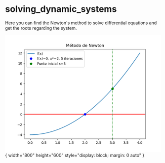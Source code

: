 # solving_dynamic_systems
Here you can find the Newton's method to solve differential equations and get the roots regarding the system.

![Picture](https://github.com/RodGuarneros/solving_dynamic_systems/blob/main/Primero.png){ width="800" height="600" style="display: block; margin: 0 auto" }

